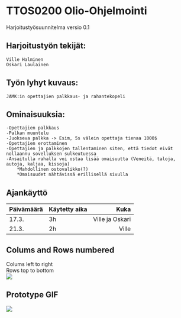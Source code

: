 # TTOS0200 Olio-Ohjelmointi
Harjoitustyösuunnitelma versio 0.1


## Harjoitustyön tekijät:
	Ville Halminen
	Oskari Laulainen
	

	
	
## Työn lyhyt kuvaus:
	JAMK:in opettajien palkkaus- ja rahantekopeli
	
	
## Ominaisuuksia:
	-Opettajien palkkaus
	-Palkan muuntelu
	-Juokseva palkka -> Esim, 5s välein opettaja tienaa 1000$
	-Opettajien erottaminen
	-Opettajien ja palkkojen tallentaminen siten, että tiedot eivät nollaannu sovelluksen sulkeutuessa
	-Ansaitulla rahalla voi ostaa lisää omaisuutta (Veneitä, taloja, autoja, kaljaa, kissoja)
		*Mahdollinen ostovalikko(?)
		*Omaisuudet nähtävissä erillisellä sivulla

## Ajankäyttö
|Päivämäärä | Käytetty aika| Kuka |  
|:-----|-------------|--------:|  
|17.3.|3h|Ville ja Oskari|  
|21.3.|2h|Ville|  
	
	
## Colums and Rows numbered
Colums left to right  
Rows top to bottom  
![](http://i.imgur.com/iLpINB5.png)


## Prototype GIF
![](http://i.imgur.com/YpTKOtr.gif)


